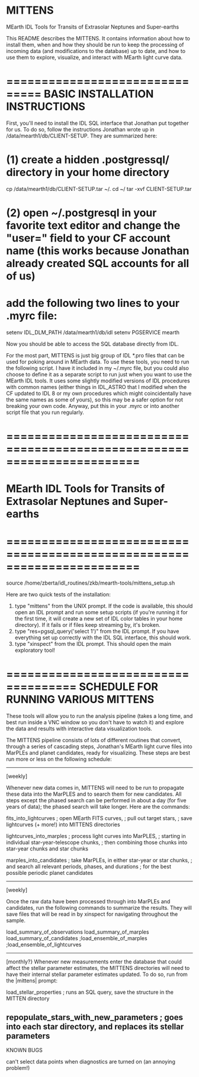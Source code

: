 # MITTENS
MEarth IDL Tools for Transits of Extrasolar Neptunes and Super-earths

This README describes the MITTENS. It contains information about how to install them, when and how they should be run to keep the processing of incoming data (and modifications to the database) up to date, and how to use them to explore, visualize, and interact with MEarth light curve data.

===============================
BASIC INSTALLATION INSTRUCTIONS
===============================

First, you'll need to install the IDL SQL interface that Jonathan put together for us. To do so, follow the instructions Jonathan wrote up in /data/mearth1/db/CLIENT-SETUP. They are summarized here:

# (1) create a hidden .postgressql/ directory in your home directory
cp /data/mearth1/db/CLIENT-SETUP.tar ~/.
cd ~/
tar -xvf CLIENT-SETUP.tar	

# (2) open ~/.postgresql in your favorite text editor and change the "user=" field to your CF account name (this works because Jonathan already created SQL accounts for all of us)

# add the following two lines to your .myrc file:
setenv IDL_DLM_PATH /data/mearth1/db/idl
setenv PGSERVICE mearth

Now you should be able to access the SQL database directly from IDL.

For the most part, MITTENS is just big group of IDL *.pro files that can be used for poking around in MEarth data. To use these tools, you need to run the following script. I have it included in my ~/.myrc file, but you could also choose to define it as a separate script to run just when you want to use the MEarth IDL tools. It uses some slightly modified versions of IDL procedures with common names (either things in IDL_ASTRO that I modified when the CF updated to IDL 8 or my own procedures which might coincidentally have the same names as some of yours), so this may be a safer option for not breaking your own code. Anyway, put this in your .myrc or into another script file that you run regularly.

# =======================================================================
#  MEarth IDL Tools for Transits of Extrasolar Neptunes and Super-earths
# =======================================================================
source /home/zberta/idl_routines/zkb/mearth-tools/mittens_setup.sh

Here are two quick tests of the installation:

1) type "mittens" from the UNIX prompt. If the code is available, this should open an IDL prompt and run some setup scripts (if you're running it for the first time, it will create a new set of IDL color tables in your home directory). If it fails or if files keep streaming by, it's broken.
2) type "res=pgsql_query('select 1')" from the IDL prompt. If you have everything set up correctly with the IDL SQL interface, this should work.
3) type "xinspect" from the IDL prompt. This should open the main exploratory tool!

====================================
SCHEDULE FOR RUNNING VARIOUS MITTENS
====================================

These tools will allow you to run the analysis pipeline (takes a long time, and best run inside a VNC window so you don't have to watch it) and explore the data and results with interactive data visualization tools.


The MITTENS pipeline consists of lots of different routines that convert, through a series of cascading steps, Jonathan's MEarth light curve files into MarPLEs and planet candidates, ready for visualizing. These steps are best run more or less on the following schedule:

--------

[weekly]

Whenever new data comes in, MITTENS will need to be run to propagate these data into the MarPLES and to search them for new candidates. All steps except the phased search can be performed in about a day (for five years of data); the phased search will take longer. Here are the commands:

fits_into_lightcurves
; open MEarth FITS curves,
; pull out target stars, 
; save lightcurves (+ more!) into MITTENS directories

lightcurves_into_marples
; process light curves into MarPLES,
; starting in individual star-year-telescope chunks,
; then combining those chunks into star-year chunks and star chunks

marples_into_candidates
; take MarPLEs, in either star-year or star chunks,
; and search all relevant periods, phases, and durations 
; for the best possible periodic planet candidates

--------

[weekly]

Once the raw data have been processed through into MarPLEs and candidates, run the following commands to summarize the results. They will save files that will be read in by xinspect for navigating throughout the sample.

load_summary_of_observations
load_summary_of_marples
load_summary_of_candidates
;load_ensemble_of_marples
;load_ensemble_of_lightcurves

---
[monthly?}
Whenever new measurements enter the database that could affect the stellar parameter estimates, the MITTENS directories will need to have their internal stellar parameter estimates updated. To do so, run from the |mittens| prompt:

load_stellar_properties
; runs an SQL query, save the structure in the MITTEN directory 

repopulate_stars_with_new_parameters
; goes into each star directory, and replaces its stellar parameters
---











KNOWN BUGS

can't select data points when diagnostics are turned on (an annoying problem!)

